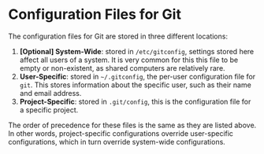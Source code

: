 # Configuration Files for Git

The configuration files for Git are stored in three different locations:

1. **[Optional] System-Wide**: stored in `/etc/gitconfig`, settings stored here affect all users
   of a system. It is very common for this this file to be empty or non-existent, as
   shared computers are relatively rare.
1. **User-Specific**: stored in `~/.gitconfig`, the per-user configuration file for `git`.  This stores information
   about the specific user, such as their name and email address.
1. **Project-Specific**: stored in `.git/config`, this is the configuration file for a specific project.

The order of precedence for these files is the same as they are listed above. In other words, project-specific
configurations override user-specific configurations, which in turn override system-wide configurations.
